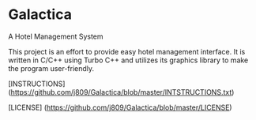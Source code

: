Galactica
=========
A Hotel Management System


This project is an effort to provide easy hotel management interface.
It is written in C/C++ using Turbo C++ and utilizes its graphics library to make the program user-friendly.

[INSTRUCTIONS] (https://github.com/j809/Galactica/blob/master/INTSTRUCTIONS.txt)

[LICENSE] (https://github.com/j809/Galactica/blob/master/LICENSE)